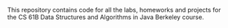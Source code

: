 This repository contains code for all the labs, homeworks and projects for the CS 61B Data Structures and Algorithms in Java Berkeley course.
